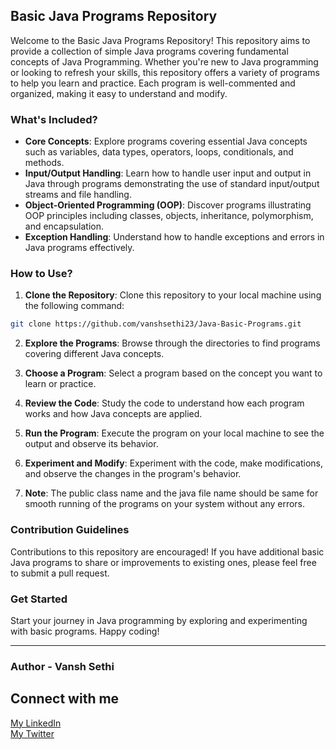 ## Basic Java Programs Repository

Welcome to the Basic Java Programs Repository! This repository aims to provide a collection of simple Java programs covering fundamental concepts of Java Programming. Whether you're new to Java programming or looking to refresh your skills, this repository offers a variety of programs to help you learn and practice. Each program is well-commented and organized, making it easy to understand and modify.

### What's Included?

- **Core Concepts**: Explore programs covering essential Java concepts such as variables, data types, operators, loops, conditionals, and methods.
- **Input/Output Handling**: Learn how to handle user input and output in Java through programs demonstrating the use of standard input/output streams and file handling.
- **Object-Oriented Programming (OOP)**: Discover programs illustrating OOP principles including classes, objects, inheritance, polymorphism, and encapsulation.
- **Exception Handling**: Understand how to handle exceptions and errors in Java programs effectively.

### How to Use?

1. **Clone the Repository**: Clone this repository to your local machine using the following command:

```bash
git clone https://github.com/vanshsethi23/Java-Basic-Programs.git
```

2. **Explore the Programs**: Browse through the directories to find programs covering different Java concepts.

3. **Choose a Program**: Select a program based on the concept you want to learn or practice.

4. **Review the Code**: Study the code to understand how each program works and how Java concepts are applied.

5. **Run the Program**: Execute the program on your local machine to see the output and observe its behavior.

6. **Experiment and Modify**: Experiment with the code, make modifications, and observe the changes in the program's behavior.

7. **Note**: The public class name and the java file name should be same for smooth running of the programs on your system without any errors.

### Contribution Guidelines

Contributions to this repository are encouraged! If you have additional basic Java programs to share or improvements to existing ones, please feel free to submit a pull request.

### Get Started

Start your journey in Java programming by exploring and experimenting with basic programs. Happy coding!

---
### Author - Vansh Sethi

## Connect with me

<a href = "https://www.linkedin.com/in/vansh-sethi-54193421a/">My LinkedIn</a>
<br>
<a href = "https://twitter.com/VanshSethitwts">My Twitter</a>
